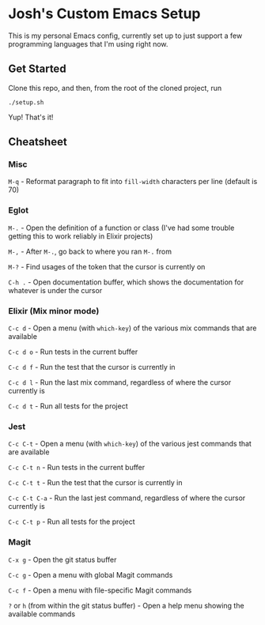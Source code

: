 # Josh's Custom Emacs Setup

This is my personal Emacs config, currently set up to just support a
few programming languages that I'm using right now.

## Get Started

Clone this repo, and then, from the root of the cloned project, run

    ./setup.sh

Yup! That's it!

## Cheatsheet

### Misc

`M-q` - Reformat paragraph to fit into `fill-width` characters per
line (default is 70)

### Eglot

`M-.` - Open the definition of a function or class (I've had some
trouble getting this to work reliably in Elixir projects)

`M-,` - After `M-.`, go back to where you ran `M-.` from

`M-?` - Find usages of the token that the cursor is currently on

`C-h .` - Open documentation buffer, which shows the documentation for
whatever is under the cursor

### Elixir (Mix minor mode)

`C-c d` - Open a menu (with `which-key`) of the various mix commands
that are available

`C-c d o` - Run tests in the current buffer

`C-c d f` - Run the test that the cursor is currently in

`C-c d l` - Run the last mix command, regardless of where the cursor
currently is

`C-c d t` - Run all tests for the project

### Jest

`C-c C-t` - Open a menu (with `which-key`) of the various jest
commands that are available

`C-c C-t n` - Run tests in the current buffer

`C-c C-t t` - Run the test that the cursor is currently in

`C-c C-t C-a` - Run the last jest command, regardless of where the
cursor currently is

`C-c C-t p` - Run all tests for the project

### Magit

`C-x g` - Open the git status buffer

`C-c g` - Open a menu with global Magit commands

`C-c f` - Open a menu with file-specific Magit commands

`?` or `h` (from within the git status buffer) - Open a help menu
showing the available commands
